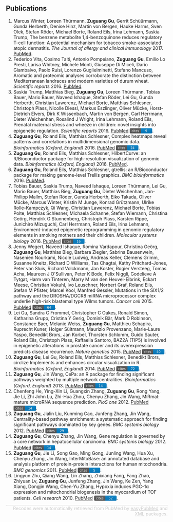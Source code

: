 
<style>
svg {
    position: relative;
    top: 3px;
}
</style>
## Publications

1. Marcus Winter, Loreen Thürmann, <strong>Zuguang Gu</strong>, Gerrit Schüürmann, Gunda Herberth, Denise Hinz, Martin von Bergen, Hauke Harms, Sven Olek, Stefan Röder, Michael Borte, Roland Eils, Irina Lehmann, Saskia Trump, The benzene metabolite 1,4-benzoquinone reduces regulatory T-cell function: A potential mechanism for tobacco smoke-associated atopic dermatitis. <i>The Journal of allergy and clinical immunology</i> 2017. <a href='https://www.ncbi.nlm.nih.gov/pubmed/28274748'>PubMed</a>.</li>
2. Federico Vita, Cosimo Taiti, Antonio Pompeiano, <strong>Zuguang Gu</strong>, Emilio Lo Presti, Larisa Whitney, Michele Monti, Giuseppe Di Miceli, Dario Giambalvo, Paolo Ruisi, Lorenzo Guglielminetti, Stefano Mancuso, Aromatic and proteomic analyses corroborate the distinction between Mediterranean landraces and modern varieties of durum wheat. <i>Scientific reports</i> 2016. <a href='https://www.ncbi.nlm.nih.gov/pubmed/27708424'>PubMed</a>.</li>
3. Saskia Trump, Matthias Bieg, <strong>Zuguang Gu</strong>, Loreen Thürmann, Tobias Bauer, Mario Bauer, Naveed Ishaque, Stefan Röder, Lei Gu, Gunda Herberth, Christian Lawerenz, Michael Borte, Matthias Schlesner, Christoph Plass, Nicolle Diessl, Markus Eszlinger, Oliver Mücke, Horst-Dietrich Elvers, Dirk K Wissenbach, Martin von Bergen, Carl Herrmann, Dieter Weichenhan, Rosalind J Wright, Irina Lehmann, Roland Eils, Prenatal maternal stress and wheeze in children: novel insights into epigenetic regulation. <i>Scientific reports</i> 2016. <a href='https://www.ncbi.nlm.nih.gov/pubmed/27349968'>PubMed</a>
<a href="https://scholar.google.de/citations?user=zheH1qkAAAAJ"><svg xmlns="http://www.w3.org/2000/svg" xmlns:xlink="http://www.w3.org/1999/xlink" width="70" height="16"><linearGradient id="b" x2="0" y2="100%"><stop offset="0" stop-color="#bbb" stop-opacity=".1"/><stop offset="1" stop-opacity=".1"/></linearGradient><clipPath id="a"><rect width="70" height="16" rx="3" fill="#fff"/></clipPath><g clip-path="url(#a)"><path fill="#555" d="M0 0h35v20H0z"/><path fill="#007ec6" d="M35 0h35v20H35z"/><path fill="url(#b)" d="M0 0h70v20H0z"/></g><g fill="#fff" text-anchor="middle" font-family="DejaVu Sans,Verdana,Geneva,sans-serif" font-size="10"><text x="17.5" y="12" fill="#010101" fill-opacity=".3">cites</text><text x="17.5" y="12">cites</text><text x="51.5" y="12" fill="#010101" fill-opacity=".3">9</text><text x="51.5" y="12">9</text></g></svg></a>.</li>
4. <strong>Zuguang Gu</strong>, Roland Eils, Matthias Schlesner, Complex heatmaps reveal patterns and correlations in multidimensional genomic data. <i>Bioinformatics (Oxford, England)</i> 2016. <a href='https://www.ncbi.nlm.nih.gov/pubmed/27207943'>PubMed</a>
<a href="https://scholar.google.de/citations?user=zheH1qkAAAAJ"><svg xmlns="http://www.w3.org/2000/svg" xmlns:xlink="http://www.w3.org/1999/xlink" width="70" height="16"><linearGradient id="b" x2="0" y2="100%"><stop offset="0" stop-color="#bbb" stop-opacity=".1"/><stop offset="1" stop-opacity=".1"/></linearGradient><clipPath id="a"><rect width="70" height="16" rx="3" fill="#fff"/></clipPath><g clip-path="url(#a)"><path fill="#555" d="M0 0h35v20H0z"/><path fill="#007ec6" d="M35 0h35v20H35z"/><path fill="url(#b)" d="M0 0h70v20H0z"/></g><g fill="#fff" text-anchor="middle" font-family="DejaVu Sans,Verdana,Geneva,sans-serif" font-size="10"><text x="17.5" y="12" fill="#010101" fill-opacity=".3">cites</text><text x="17.5" y="12">cites</text><text x="51.5" y="12" fill="#010101" fill-opacity=".3">24</text><text x="51.5" y="12">24</text></g></svg></a>.</li>
5. <strong>Zuguang Gu</strong>, Roland Eils, Matthias Schlesner, HilbertCurve: an R/Bioconductor package for high-resolution visualization of genomic data. <i>Bioinformatics (Oxford, England)</i> 2016. <a href='https://www.ncbi.nlm.nih.gov/pubmed/27153599'>PubMed</a>.</li>
6. <strong>Zuguang Gu</strong>, Roland Eils, Matthias Schlesner, gtrellis: an R/Bioconductor package for making genome-level Trellis graphics. <i>BMC bioinformatics</i> 2016. <a href='https://www.ncbi.nlm.nih.gov/pubmed/27089965'>PubMed</a>.</li>
7. Tobias Bauer, Saskia Trump, Naveed Ishaque, Loreen Thürmann, Lei Gu, Mario Bauer, Matthias Bieg, <strong>Zuguang Gu</strong>, Dieter Weichenhan, Jan-Philipp Mallm, Stefan Röder, Gunda Herberth, Eiko Takada, Oliver Mücke, Marcus Winter, Kristin M Junge, Konrad Grützmann, Ulrike Rolle-Kampczyk, Qi Wang, Christian Lawerenz, Michael Borte, Tobias Polte, Matthias Schlesner, Michaela Schanne, Stefan Wiemann, Christina Geörg, Hendrik G Stunnenberg, Christoph Plass, Karsten Rippe, Junichiro Mizuguchi, Carl Herrmann, Roland Eils, Irina Lehmann, Environment-induced epigenetic reprogramming in genomic regulatory elements in smoking mothers and their children. <i>Molecular systems biology</i> 2016. <a href='https://www.ncbi.nlm.nih.gov/pubmed/27013061'>PubMed</a>
<a href="https://scholar.google.de/citations?user=zheH1qkAAAAJ"><svg xmlns="http://www.w3.org/2000/svg" xmlns:xlink="http://www.w3.org/1999/xlink" width="70" height="16"><linearGradient id="b" x2="0" y2="100%"><stop offset="0" stop-color="#bbb" stop-opacity=".1"/><stop offset="1" stop-opacity=".1"/></linearGradient><clipPath id="a"><rect width="70" height="16" rx="3" fill="#fff"/></clipPath><g clip-path="url(#a)"><path fill="#555" d="M0 0h35v20H0z"/><path fill="#007ec6" d="M35 0h35v20H35z"/><path fill="url(#b)" d="M0 0h70v20H0z"/></g><g fill="#fff" text-anchor="middle" font-family="DejaVu Sans,Verdana,Geneva,sans-serif" font-size="10"><text x="17.5" y="12" fill="#010101" fill-opacity=".3">cites</text><text x="17.5" y="12">cites</text><text x="51.5" y="12" fill="#010101" fill-opacity=".3">16</text><text x="51.5" y="12">16</text></g></svg></a>.</li>
8. Jenny Wegert, Naveed Ishaque, Romina Vardapour, Christina Geörg, <strong>Zuguang Gu</strong>, Matthias Bieg, Barbara Ziegler, Sabrina Bausenwein, Nasenien Nourkami, Nicole Ludwig, Andreas Keller, Clemens Grimm, Susanne Kneitz, Richard D Williams, Tas Chagtai, Kathy Pritchard-Jones, Peter van Sluis, Richard Volckmann, Jan Koster, Rogier Versteeg, Tomas Acha, Maureen J O'Sullivan, Peter K Bode, Felix Niggli, Godelieve A Tytgat, Harm van Tinteren, Marry M van den Heuvel-Eibrink, Eckart Meese, Christian Vokuhl, Ivo Leuschner, Norbert Graf, Roland Eils, Stefan M Pfister, Marcel Kool, Manfred Gessler, Mutations in the SIX1/2 pathway and the DROSHA/DGCR8 miRNA microprocessor complex underlie high-risk blastemal type Wilms tumors. <i>Cancer cell</i> 2015. <a href='https://www.ncbi.nlm.nih.gov/pubmed/25670083'>PubMed</a>
<a href="https://scholar.google.de/citations?user=zheH1qkAAAAJ"><svg xmlns="http://www.w3.org/2000/svg" xmlns:xlink="http://www.w3.org/1999/xlink" width="70" height="16"><linearGradient id="b" x2="0" y2="100%"><stop offset="0" stop-color="#bbb" stop-opacity=".1"/><stop offset="1" stop-opacity=".1"/></linearGradient><clipPath id="a"><rect width="70" height="16" rx="3" fill="#fff"/></clipPath><g clip-path="url(#a)"><path fill="#555" d="M0 0h35v20H0z"/><path fill="#007ec6" d="M35 0h35v20H35z"/><path fill="url(#b)" d="M0 0h70v20H0z"/></g><g fill="#fff" text-anchor="middle" font-family="DejaVu Sans,Verdana,Geneva,sans-serif" font-size="10"><text x="17.5" y="12" fill="#010101" fill-opacity=".3">cites</text><text x="17.5" y="12">cites</text><text x="51.5" y="12" fill="#010101" fill-opacity=".3">64</text><text x="51.5" y="12">64</text></g></svg></a>.</li>
9. Lei Gu, Sandra C Frommel, Christopher C Oakes, Ronald Simon, Katharina Grupp, Cristina Y Gerig, Dominik Bär, Mark D Robinson, Constance Baer, Melanie Weiss, <strong>Zuguang Gu</strong>, Matthieu Schapira, Ruprecht Kuner, Holger Sültmann, Maurizio Provenzano, Marie-Laure Yaspo, Benedikt Brors, Jan Korbel, Thorsten Schlomm, Guido Sauter, Roland Eils, Christoph Plass, Raffaella Santoro, BAZ2A (TIP5) is involved in epigenetic alterations in prostate cancer and its overexpression predicts disease recurrence. <i>Nature genetics</i> 2015. <a href='https://www.ncbi.nlm.nih.gov/pubmed/25485837'>PubMed</a>
<a href="https://scholar.google.de/citations?user=zheH1qkAAAAJ"><svg xmlns="http://www.w3.org/2000/svg" xmlns:xlink="http://www.w3.org/1999/xlink" width="70" height="16"><linearGradient id="b" x2="0" y2="100%"><stop offset="0" stop-color="#bbb" stop-opacity=".1"/><stop offset="1" stop-opacity=".1"/></linearGradient><clipPath id="a"><rect width="70" height="16" rx="3" fill="#fff"/></clipPath><g clip-path="url(#a)"><path fill="#555" d="M0 0h35v20H0z"/><path fill="#007ec6" d="M35 0h35v20H35z"/><path fill="url(#b)" d="M0 0h70v20H0z"/></g><g fill="#fff" text-anchor="middle" font-family="DejaVu Sans,Verdana,Geneva,sans-serif" font-size="10"><text x="17.5" y="12" fill="#010101" fill-opacity=".3">cites</text><text x="17.5" y="12">cites</text><text x="51.5" y="12" fill="#010101" fill-opacity=".3">40</text><text x="51.5" y="12">40</text></g></svg></a>.</li>
10. <strong>Zuguang Gu</strong>, Lei Gu, Roland Eils, Matthias Schlesner, Benedikt Brors, circlize Implements and enhances circular visualization in R. <i>Bioinformatics (Oxford, England)</i> 2014. <a href='https://www.ncbi.nlm.nih.gov/pubmed/24930139'>PubMed</a>
<a href="https://scholar.google.de/citations?user=zheH1qkAAAAJ"><svg xmlns="http://www.w3.org/2000/svg" xmlns:xlink="http://www.w3.org/1999/xlink" width="70" height="16"><linearGradient id="b" x2="0" y2="100%"><stop offset="0" stop-color="#bbb" stop-opacity=".1"/><stop offset="1" stop-opacity=".1"/></linearGradient><clipPath id="a"><rect width="70" height="16" rx="3" fill="#fff"/></clipPath><g clip-path="url(#a)"><path fill="#555" d="M0 0h35v20H0z"/><path fill="#007ec6" d="M35 0h35v20H35z"/><path fill="url(#b)" d="M0 0h70v20H0z"/></g><g fill="#fff" text-anchor="middle" font-family="DejaVu Sans,Verdana,Geneva,sans-serif" font-size="10"><text x="17.5" y="12" fill="#010101" fill-opacity=".3">cites</text><text x="17.5" y="12">cites</text><text x="51.5" y="12" fill="#010101" fill-opacity=".3">72</text><text x="51.5" y="12">72</text></g></svg></a>.</li>
11. <strong>Zuguang Gu</strong>, Jin Wang, CePa: an R package for finding significant pathways weighted by multiple network centralities. <i>Bioinformatics (Oxford, England)</i> 2013. <a href='https://www.ncbi.nlm.nih.gov/pubmed/23314125'>PubMed</a>
<a href="https://scholar.google.de/citations?user=zheH1qkAAAAJ"><svg xmlns="http://www.w3.org/2000/svg" xmlns:xlink="http://www.w3.org/1999/xlink" width="70" height="16"><linearGradient id="b" x2="0" y2="100%"><stop offset="0" stop-color="#bbb" stop-opacity=".1"/><stop offset="1" stop-opacity=".1"/></linearGradient><clipPath id="a"><rect width="70" height="16" rx="3" fill="#fff"/></clipPath><g clip-path="url(#a)"><path fill="#555" d="M0 0h35v20H0z"/><path fill="#007ec6" d="M35 0h35v20H35z"/><path fill="url(#b)" d="M0 0h70v20H0z"/></g><g fill="#fff" text-anchor="middle" font-family="DejaVu Sans,Verdana,Geneva,sans-serif" font-size="10"><text x="17.5" y="12" fill="#010101" fill-opacity=".3">cites</text><text x="17.5" y="12">cites</text><text x="51.5" y="12" fill="#010101" fill-opacity=".3">14</text><text x="51.5" y="12">14</text></g></svg></a>.</li>
12. Chenfeng He, Ying-Xin Li, Guangxin Zhang, <strong>Zuguang Gu</strong>, Rong Yang, Jie Li, Zhi John Lu, Zhi-Hua Zhou, Chenyu Zhang, Jin Wang, MiRmat: mature microRNA sequence prediction. <i>PloS one</i> 2012. <a href='https://www.ncbi.nlm.nih.gov/pubmed/23300555'>PubMed</a>
<a href="https://scholar.google.de/citations?user=zheH1qkAAAAJ"><svg xmlns="http://www.w3.org/2000/svg" xmlns:xlink="http://www.w3.org/1999/xlink" width="70" height="16"><linearGradient id="b" x2="0" y2="100%"><stop offset="0" stop-color="#bbb" stop-opacity=".1"/><stop offset="1" stop-opacity=".1"/></linearGradient><clipPath id="a"><rect width="70" height="16" rx="3" fill="#fff"/></clipPath><g clip-path="url(#a)"><path fill="#555" d="M0 0h35v20H0z"/><path fill="#007ec6" d="M35 0h35v20H35z"/><path fill="url(#b)" d="M0 0h70v20H0z"/></g><g fill="#fff" text-anchor="middle" font-family="DejaVu Sans,Verdana,Geneva,sans-serif" font-size="10"><text x="17.5" y="12" fill="#010101" fill-opacity=".3">cites</text><text x="17.5" y="12">cites</text><text x="51.5" y="12" fill="#010101" fill-opacity=".3">14</text><text x="51.5" y="12">14</text></g></svg></a>.</li>
13. <strong>Zuguang Gu</strong>, Jialin Liu, Kunming Cao, Junfeng Zhang, Jin Wang, Centrality-based pathway enrichment: a systematic approach for finding significant pathways dominated by key genes. <i>BMC systems biology</i> 2012. <a href='https://www.ncbi.nlm.nih.gov/pubmed/22672776'>PubMed</a>
<a href="https://scholar.google.de/citations?user=zheH1qkAAAAJ"><svg xmlns="http://www.w3.org/2000/svg" xmlns:xlink="http://www.w3.org/1999/xlink" width="70" height="16"><linearGradient id="b" x2="0" y2="100%"><stop offset="0" stop-color="#bbb" stop-opacity=".1"/><stop offset="1" stop-opacity=".1"/></linearGradient><clipPath id="a"><rect width="70" height="16" rx="3" fill="#fff"/></clipPath><g clip-path="url(#a)"><path fill="#555" d="M0 0h35v20H0z"/><path fill="#007ec6" d="M35 0h35v20H35z"/><path fill="url(#b)" d="M0 0h70v20H0z"/></g><g fill="#fff" text-anchor="middle" font-family="DejaVu Sans,Verdana,Geneva,sans-serif" font-size="10"><text x="17.5" y="12" fill="#010101" fill-opacity=".3">cites</text><text x="17.5" y="12">cites</text><text x="51.5" y="12" fill="#010101" fill-opacity=".3">29</text><text x="51.5" y="12">29</text></g></svg></a>.</li>
14. <strong>Zuguang Gu</strong>, Chenyu Zhang, Jin Wang, Gene regulation is governed by a core network in hepatocellular carcinoma. <i>BMC systems biology</i> 2012. <a href='https://www.ncbi.nlm.nih.gov/pubmed/22548756'>PubMed</a>
<a href="https://scholar.google.de/citations?user=zheH1qkAAAAJ"><svg xmlns="http://www.w3.org/2000/svg" xmlns:xlink="http://www.w3.org/1999/xlink" width="70" height="16"><linearGradient id="b" x2="0" y2="100%"><stop offset="0" stop-color="#bbb" stop-opacity=".1"/><stop offset="1" stop-opacity=".1"/></linearGradient><clipPath id="a"><rect width="70" height="16" rx="3" fill="#fff"/></clipPath><g clip-path="url(#a)"><path fill="#555" d="M0 0h35v20H0z"/><path fill="#007ec6" d="M35 0h35v20H35z"/><path fill="url(#b)" d="M0 0h70v20H0z"/></g><g fill="#fff" text-anchor="middle" font-family="DejaVu Sans,Verdana,Geneva,sans-serif" font-size="10"><text x="17.5" y="12" fill="#010101" fill-opacity=".3">cites</text><text x="17.5" y="12">cites</text><text x="51.5" y="12" fill="#010101" fill-opacity=".3">14</text><text x="51.5" y="12">14</text></g></svg></a>.</li>
15. <strong>Zuguang Gu</strong>, Jie Li, Song Gao, Ming Gong, Junling Wang, Hua Xu, Chenyu Zhang, Jin Wang, InterMitoBase: an annotated database and analysis platform of protein-protein interactions for human mitochondria. <i>BMC genomics</i> 2011. <a href='https://www.ncbi.nlm.nih.gov/pubmed/21718467'>PubMed</a>
<a href="https://scholar.google.de/citations?user=zheH1qkAAAAJ"><svg xmlns="http://www.w3.org/2000/svg" xmlns:xlink="http://www.w3.org/1999/xlink" width="70" height="16"><linearGradient id="b" x2="0" y2="100%"><stop offset="0" stop-color="#bbb" stop-opacity=".1"/><stop offset="1" stop-opacity=".1"/></linearGradient><clipPath id="a"><rect width="70" height="16" rx="3" fill="#fff"/></clipPath><g clip-path="url(#a)"><path fill="#555" d="M0 0h35v20H0z"/><path fill="#007ec6" d="M35 0h35v20H35z"/><path fill="url(#b)" d="M0 0h70v20H0z"/></g><g fill="#fff" text-anchor="middle" font-family="DejaVu Sans,Verdana,Geneva,sans-serif" font-size="10"><text x="17.5" y="12" fill="#010101" fill-opacity=".3">cites</text><text x="17.5" y="12">cites</text><text x="51.5" y="12" fill="#010101" fill-opacity=".3">5</text><text x="51.5" y="12">5</text></g></svg></a>.</li>
16. Lingyun Zhu, Qiang Wang, Lin Zhang, Zhixiang Fang, Fang Zhao, Zhiyuan Lv, <strong>Zuguang Gu</strong>, Junfeng Zhang, Jin Wang, Ke Zen, Yang Xiang, Dongjin Wang, Chen-Yu Zhang, Hypoxia induces PGC-1α expression and mitochondrial biogenesis in the myocardium of TOF patients. <i>Cell research</i> 2010. <a href='https://www.ncbi.nlm.nih.gov/pubmed/20368732'>PubMed</a>
<a href="https://scholar.google.de/citations?user=zheH1qkAAAAJ"><svg xmlns="http://www.w3.org/2000/svg" xmlns:xlink="http://www.w3.org/1999/xlink" width="70" height="16"><linearGradient id="b" x2="0" y2="100%"><stop offset="0" stop-color="#bbb" stop-opacity=".1"/><stop offset="1" stop-opacity=".1"/></linearGradient><clipPath id="a"><rect width="70" height="16" rx="3" fill="#fff"/></clipPath><g clip-path="url(#a)"><path fill="#555" d="M0 0h35v20H0z"/><path fill="#007ec6" d="M35 0h35v20H35z"/><path fill="url(#b)" d="M0 0h70v20H0z"/></g><g fill="#fff" text-anchor="middle" font-family="DejaVu Sans,Verdana,Geneva,sans-serif" font-size="10"><text x="17.5" y="12" fill="#010101" fill-opacity=".3">cites</text><text x="17.5" y="12">cites</text><text x="51.5" y="12" fill="#010101" fill-opacity=".3">52</text><text x="51.5" y="12">52</text></g></svg></a>.</li>

<p style='border-top:1px dotted #CCCCCC;text-align:right;margin-top:10px;color:#CCCCCC;font-style:normal;font-weight:normal;'>Recodes were automatically retrieved from PubMed by <a href='https://cran.r-project.org/web/packages/easyPubMed/index.html' style='color:#CCCCCC'>easyPubMed</a> and <a href='https://cran.r-project.org/web/packages/XML/index.html' style='color:#CCCCCC'>XML</a> packages.</p>
